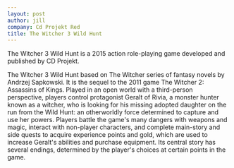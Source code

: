 ```yaml
---
layout: post
author: jill
company: Cd Projekt Red
title: The Witcher 3 Wild Hunt
---
```

<!-- Post under GAMES -->
The Witcher 3 Wild Hunt is a 2015 action role-playing game developed and published by CD Projekt.

The Witcher 3 Wild Hunt based on The Witcher series of fantasy novels by Andrzej Sapkowski. It is the sequel to the 2011 game The Witcher 2: Assassins of Kings. Played in an open world with a third-person perspective, players control protagonist Geralt of Rivia, a monster hunter known as a witcher, who is looking for his missing adopted daughter on the run from the Wild Hunt: an otherworldly force determined to capture and use her powers. Players battle the game's many dangers with weapons and magic, interact with non-player characters, and complete main-story and side quests to acquire experience points and gold, which are used to increase Geralt's abilities and purchase equipment. Its central story has several endings, determined by the player's choices at certain points in the game.